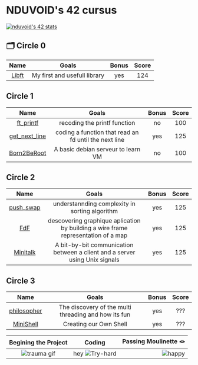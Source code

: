 # NDUVOID's 42 cursus
[![nduvoid's 42 stats](https://badge.mediaplus.ma/blue/nduvoid?1337Badge=off&UM6P=off)](https://github.com/oakoudad/badge42)

## 🗂️ Circle 0
|										Name													|									Goals									|Bonus	|Score|
|:---------------------------------------------------------------------------------------------:|:-------------------------------------------------------------------------:|:-----:|:---:|
| [Libft](https://github.com/Chahalor/40-to-home/tree/main/rank-0/libft)						| My first and usefull library												| yes	| 124 |

## Circle 1
|										Name													|									Goals									| Bonus	|Score|
|:---------------------------------------------------------------------------------------------:|:-------------------------------------------------------------------------:|:-----:|:---:|
| [ft_printf](https://github.com/Chahalor/40-to-home/tree/main/rank-1/ft_printf)				| recoding the printf function												| no	| 100 |
| [get_next_line](https://github.com/Chahalor/40-to-home/tree/main/rank-1/get_next_line)		| coding a function that read an fd until the next line						| yes	| 125 |
| [Born2BeRoot](https://github.com/Chahalor/40-to-home/tree/main/rank-1/Born2BeRoot)			| A basic debian serveur to learn VM										| no	| 100 |

## Circle 2
|										Name											|											Goals									| Bonus	|Score|
|:-------------------------------------------------------------------------------------:|:---------------------------------------------------------------------------------:|:-----:|:---:|
| [push_swap](https://github.com/Chahalor/40-to-home/tree/main/rank-2/push_swap)		| understannding complexity in sorting algorithm									| yes	| 125 |
| [FdF](https://github.com/Chahalor/40-to-home/tree/main/rank-2/FDF/V2)					| descovering graphique aplication by building a wire frame representation of a map	| yes	| 125 |
| [Minitalk](https://github.com/Chahalor/40-to-home/tree/main/rank-2/minitalk/V2)		| A bit-by-bit communication between a client and a server using Unix signals		| yes	| 125 |

## Circle 3
|										Name											|											Goals									| Bonus	|Score|
|:-------------------------------------------------------------------------------------:|:---------------------------------------------------------------------------------:|:-----:|:---:|
| [philosopher](https://github.com/Chahalor/40-to-home/tree/main/rank-3/Philosophers)	| The discovery of the multi threading and how its fun								| yes	| ??? |
| [MiniShell](https://github.com/Chahalor/40-to-home/tree/main/rank-3/minishell)		| Creating our Own Shell															| yes	| ??? |

|								Begining the Project									|											Coding									|							Passing Moulinette 🪢								|
|:-------------------------------------------------------------------------------------:|:---------------------------------------------------------------------------------:|------------------------------------------------------------------------------:|
 ![trauma gif](https://media1.tenor.com/m/KfL05fPVK-4AAAAd/war-vietnam.gif)				| hey ![Try-hard](https://media1.tenor.com/m/0CXQArozOAEAAAAd/sweaty-speedruner.gif)	| ![happy](https://media1.tenor.com/m/ej8VbRdpUogAAAAd/happy-jumping-cat.gif)	|
